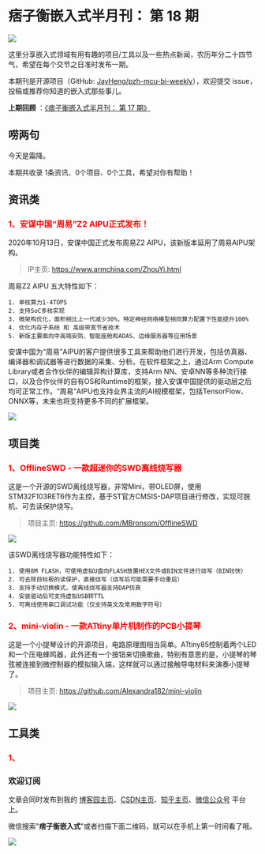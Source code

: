 # 痞子衡嵌入式半月刊： 第 18 期

![](http://henjay724.com/image/cnblogs/pzh_mcu_bi_weekly.PNG)

这里分享嵌入式领域有用有趣的项目/工具以及一些热点新闻，农历年分二十四节气，希望在每个交节之日准时发布一期。

本期刊是开源项目（GitHub: [JayHeng/pzh-mcu-bi-weekly](https://github.com/JayHeng/pzh-mcu-bi-weekly)），欢迎提交 issue，投稿或推荐你知道的嵌入式那些事儿。

**上期回顾** ：[《痞子衡嵌入式半月刊： 第 17 期》](https://www.cnblogs.com/henjay724/p/13783225.html)

## 唠两句

今天是霜降。

本期共收录 1条资讯、0个项目、0个工具，希望对你有帮助！

## 资讯类

### <font color="red">1、安谋中国“周易”Z2 AIPU正式发布！</font>

2020年10月13日，安谋中国正式发布周易Z2 AIPU，该新版本延用了周易AIPU架构。

> IP主页: https://www.armchina.com/ZhouYi.html

周易Z2 AIPU 五大特性如下：

```text
1. 单核算力1-4TOPS
2. 支持SoC多核实现
3. 微架构优化，面积相比上一代减少30%，特定神经网络模型相同算力配置下性能提升100%
4. 优化内存子系统 和 高级带宽节省技术 
5. 新版主要面向中高端安防、智能座舱和ADAS、边缘服务器等应用场景
```

安谋中国为“周易”AIPU的客户提供很多工具来帮助他们进行开发，包括仿真器、编译器和调试器等进行数据的采集、分析。在软件框架之上，通过Arm Compute Library或者合作伙伴的编辑异构计算库，支持Arm NN、安卓NN等多种流行接口，以及合作伙伴的自有OS和Runtime的框架，接入安谋中国提供的驱动层之后均可正常工作。“周易”AIPU也支持业界主流的AI规模框架，包括TensorFlow、ONNX等，未来也将支持更多不同的扩展框架。

![](http://henjay724.com/image/biweekly/Zhouyi_Z2_AIPU_toolchain.PNG)

## 项目类

### <font color="red">1、OfflineSWD - 一款超迷你的SWD离线烧写器</font>

这是一个开源的SWD离线烧写器，非常Mini，带OLED屏，使用STM32F103RET6作为主控，基于ST官方CMSIS-DAP项目进行修改，实现可脱机、可去读保护烧写。

> 项目主页: https://github.com/MBronsom/OfflineSWD

![](http://henjay724.com/image/biweekly/OfflineSWD.jpg)

该SWD离线烧写器功能特性如下：

```text
1. 使用8M FLASH，可使用虚拟U盘向FLASH放置HEX文件或BIN文件进行烧写（BIN较快）
2. 可去除目标板的读保护，直接烧写（烧写后可能需要手动重启）
3. 支持手动切换模式，使离线烧写器支持DAP仿真
4. 安装驱动后可支持虚拟USB转TTL
5. 可离线使用串口调试功能（仅支持英文及常用数字符号）
```

### <font color="red">2、mini-violin - 一款ATtiny单片机制作的PCB小提琴</font>

这是一个小提琴设计的开源项目，电路原理图相当简单。ATtiny85控制着两个LED和一个压电蜂鸣器，此外还有一个按钮来切换歌曲，特别有意思的是，小提琴的琴弦被连接到微控制器的模拟输入端，这样就可以通过接触导电材料来演奏小提琴了。

> 项目主页: https://github.com/Alexandra182/mini-violin

![](http://henjay724.com/image/biweekly/mini-violin.jpg)

## 工具类

### <font color="red">1、</font>

### 欢迎订阅

文章会同时发布到我的 [博客园主页](https://www.cnblogs.com/henjay724/)、[CSDN主页](https://blog.csdn.net/henjay724)、[知乎主页](https://www.zhihu.com/people/henjay724)、[微信公众号](http://weixin.sogou.com/weixin?type=1&query=痞子衡嵌入式) 平台上。

微信搜索"__痞子衡嵌入式__"或者扫描下面二维码，就可以在手机上第一时间看了哦。

![](http://henjay724.com/image/github/pzhMcu_qrcode_258x258.jpg)


